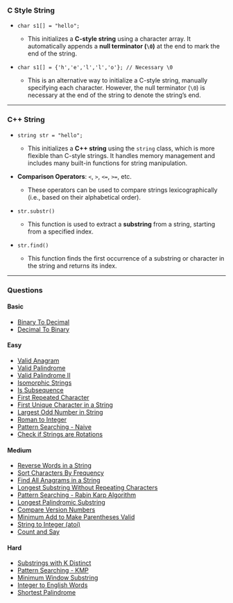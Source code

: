 ### **C Style String**

- `char s1[] = "hello";`
  - This initializes a **C-style string** using a character array. It automatically appends a **null terminator (`\0`)** at the end to mark the end of the string.
  
- `char s1[] = {'h','e','l','l','o'}; // Necessary \0`
  - This is an alternative way to initialize a C-style string, manually specifying each character. However, the null terminator (`\0`) is necessary at the end of the string to denote the string’s end.

---

### **C++ String**

- `string str = "hello";`
  - This initializes a **C++ string** using the `string` class, which is more flexible than C-style strings. It handles memory management and includes many built-in functions for string manipulation.

- **Comparison Operators**: `<`, `>`, `<=`, `>=`, etc.
  - These operators can be used to compare strings lexicographically (i.e., based on their alphabetical order).

- `str.substr()`
  - This function is used to extract a **substring** from a string, starting from a specified index.

- `str.find()`
  - This function finds the first occurrence of a substring or character in the string and returns its index.

---

### **Questions**

#### **Basic**
- [Binary To Decimal](https://www.geeksforgeeks.org/problems/binary-number-to-decimal-number3525/1)
- [Decimal To Binary](https://www.geeksforgeeks.org/problems/decimal-to-binary-1587115620/1)

#### **Easy**
- [Valid Anagram](https://leetcode.com/problems/valid-anagram/description/)
- [Valid Palindrome](https://leetcode.com/problems/valid-palindrome/description/)
- [Valid Palindrome II](https://leetcode.com/problems/valid-palindrome-ii/description/)
- [Isomorphic Strings](https://leetcode.com/problems/isomorphic-strings/description/)
- [Is Subsequence](https://leetcode.com/problems/is-subsequence/description/)
- [First Repeated Character](https://www.geeksforgeeks.org/problems/find-first-repeated-character4108/1)
- [First Unique Character in a String](https://leetcode.com/problems/first-unique-character-in-a-string/description/)
- [Largest Odd Number in String](https://leetcode.com/problems/largest-odd-number-in-string/description/)
- [Roman to Integer](https://leetcode.com/problems/roman-to-integer/description/)
- [Pattern Searching - Naive](https://www.geeksforgeeks.org/problems/pattern-searching5231/1)
- [Check if Strings are Rotations](https://leetcode.com/problems/rotate-string/description/)

#### **Medium**
- [Reverse Words in a String](https://leetcode.com/problems/reverse-words-in-a-string/description/)
- [Sort Characters By Frequency](https://leetcode.com/problems/sort-characters-by-frequency/description/)
- [Find All Anagrams in a String](https://leetcode.com/problems/find-all-anagrams-in-a-string/description/)
- [Longest Substring Without Repeating Characters](https://leetcode.com/problems/longest-substring-without-repeating-characters/description/)
- [Pattern Searching - Rabin Karp Algorithm](https://www.geeksforgeeks.org/problems/search-pattern-rabin-karp-algorithm--141631/1)
- [Longest Palindromic Substring](https://leetcode.com/problems/longest-palindromic-substring/description/)
- [Compare Version Numbers](https://leetcode.com/problems/compare-version-numbers/description/)
- [Minimum Add to Make Parentheses Valid](https://leetcode.com/problems/minimum-add-to-make-parentheses-valid/description/)
- [String to Integer (atoi)](https://leetcode.com/problems/string-to-integer-atoi/description/)
- [Count and Say](https://leetcode.com/problems/count-and-say/description/)

#### **Hard**
- [Substrings with K Distinct](https://www.geeksforgeeks.org/problems/count-number-of-substrings4528/1)
- [Pattern Searching - KMP](https://www.geeksforgeeks.org/problems/search-pattern0205/1)
- [Minimum Window Substring](https://leetcode.com/problems/minimum-window-substring/description/)
- [Integer to English Words](https://leetcode.com/problems/integer-to-english-words/description/)
- [Shortest Palindrome](https://leetcode.com/problems/shortest-palindrome/description/)
